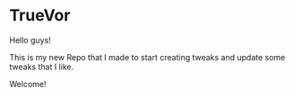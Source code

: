 # TrueVor
Hello guys!

This is my new Repo that I made to start creating tweaks and update some tweaks that I like.

Welcome!
